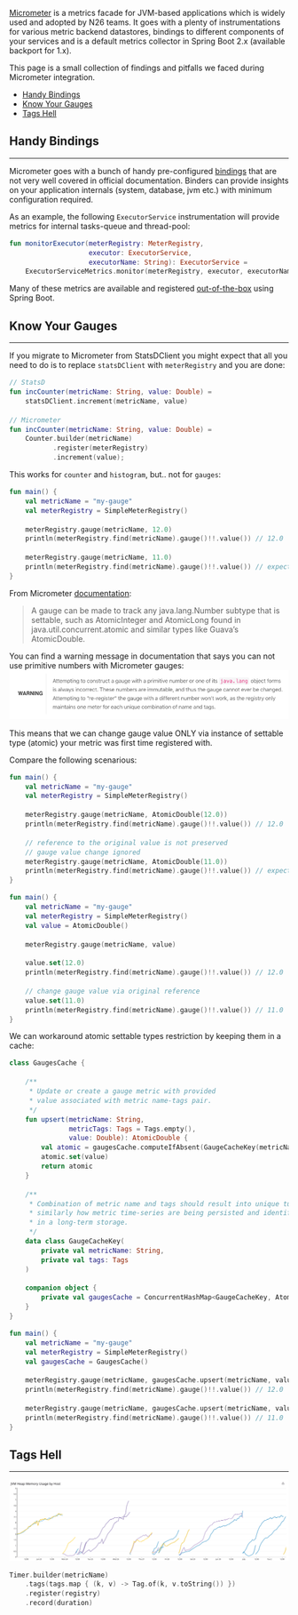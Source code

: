 [Micrometer](https://micrometer.io/) is a metrics facade for JVM-based applications which is widely used and adopted by N26 teams.
It goes with a plenty of instrumentations for various metric backend datastores, bindings to different components of 
your services and is a default metrics collector in Spring Boot 2.x (available backport for 1.x).

This page is a small collection of findings and pitfalls we faced during Micrometer integration. 

* [Handy Bindings](#handy-bindings)
* [Know Your Gauges](#know-your-gauges)
* [Tags Hell](#tags-hell)

## Handy Bindings

* * *

Micrometer goes with a bunch of handy pre-configured 
[bindings](https://github.com/micrometer-metrics/micrometer/tree/master/micrometer-core/src/main/java/io/micrometer/core/instrument/binder) 
that are not very well covered in official documentation. 
Binders can provide insights on your application internals (system, database, jvm etc.) with minimum configuration required. 

As an example, the following `ExecutorService` instrumentation will provide metrics for internal tasks-queue and thread-pool:
```kotlin
fun monitorExecutor(meterRegistry: MeterRegistry, 
                    executor: ExecutorService, 
                    executorName: String): ExecutorService = 
    ExecutorServiceMetrics.monitor(meterRegistry, executor, executorName)
```

Many of these metrics are available and registered 
[out-of-the-box]((https://docs.spring.io/spring-boot/docs/current/reference/htmlsingle/#production-ready-metrics-meter)) 
using Spring Boot.

## Know Your Gauges

* * *

If you migrate to Micrometer from StatsDClient you might expect that all you need to do is to replace `statsDClient` with 
`meterRegistry` and you are done:

```kotlin
// StatsD
fun incCounter(metricName: String, value: Double) = 
    statsDClient.increment(metricName, value)

// Micrometer
fun incCounter(metricName: String, value: Double) = 
    Counter.builder(metricName)
           .register(meterRegistry)
           .increment(value);
```

This works for `counter` and `histogram`, but.. not for `gauges`:
```kotlin
fun main() {
    val metricName = "my-gauge"
    val meterRegistry = SimpleMeterRegistry()

    meterRegistry.gauge(metricName, 12.0)
    println(meterRegistry.find(metricName).gauge()!!.value()) // 12.0

    meterRegistry.gauge(metricName, 11.0)
    println(meterRegistry.find(metricName).gauge()!!.value()) // expected 11.0 but got 12.0
}
```

From Micrometer [documentation](https://micrometer.io/docs/concepts#_gauges):
> A gauge can be made to track any java.lang.Number subtype that is settable, 
> such as AtomicInteger and AtomicLong found in java.util.concurrent.atomic 
> and similar types like Guava’s AtomicDouble.

You can find a warning message in documentation that says you can not use primitive numbers with Micrometer gauges:
![Image of Gauge Warning](/assets/img/gauge-warning.png)

This means that we can change gauge value ONLY via instance of settable type (atomic) your metric was first time registered with. 

Compare the following scenarious:

```kotlin
fun main() {
    val metricName = "my-gauge"
    val meterRegistry = SimpleMeterRegistry()

    meterRegistry.gauge(metricName, AtomicDouble(12.0))
    println(meterRegistry.find(metricName).gauge()!!.value()) // 12.0

    // reference to the original value is not preserved 
    // gauge value change ignored
    meterRegistry.gauge(metricName, AtomicDouble(11.0))
    println(meterRegistry.find(metricName).gauge()!!.value()) // expected 11.0 but still got 12.0
}
```

```kotlin
fun main() {
    val metricName = "my-gauge"
    val meterRegistry = SimpleMeterRegistry()
    val value = AtomicDouble()

    meterRegistry.gauge(metricName, value)

    value.set(12.0)
    println(meterRegistry.find(metricName).gauge()!!.value()) // 12.0

    // change gauge value via original reference
    value.set(11.0)
    println(meterRegistry.find(metricName).gauge()!!.value()) // 11.0
}

```

We can workaround atomic settable types restriction by keeping them in a cache:
```kotlin
class GaugesCache {

    /**
     * Update or create a gauge metric with provided 
     * value associated with metric name-tags pair.
     */
    fun upsert(metricName: String, 
               metricTags: Tags = Tags.empty(), 
               value: Double): AtomicDouble {
        val atomic = gaugesCache.computeIfAbsent(GaugeCacheKey(metricName, metricTags)) { AtomicDouble() }
        atomic.set(value)
        return atomic
    }

    /**
     * Combination of metric name and tags should result into unique tuple,
     * similarly how metric time-series are being persisted and identified
     * in a long-term storage.
     */
    data class GaugeCacheKey(
        private val metricName: String,
        private val tags: Tags
    )

    companion object {
        private val gaugesCache = ConcurrentHashMap<GaugeCacheKey, AtomicDouble>()
    }
}
```

```kotlin
fun main() {
    val metricName = "my-gauge"
    val meterRegistry = SimpleMeterRegistry()
    val gaugesCache = GaugesCache()

    meterRegistry.gauge(metricName, gaugesCache.upsert(metricName, value = 12.0))
    println(meterRegistry.find(metricName).gauge()!!.value()) // 12.0

    meterRegistry.gauge(metricName, gaugesCache.upsert(metricName, value = 11.0))
    println(meterRegistry.find(metricName).gauge()!!.value()) // 11.0
}
```

## Tags Hell

* * *

![Image of Memory Leak](/assets/img/memory-leak.png)

```kotlin
Timer.builder(metricName)
    .tags(tags.map { (k, v) -> Tag.of(k, v.toString()) })
    .register(registry)
    .record(duration)
```